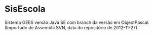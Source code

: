 # SisEscola
Sistema GEES versão Java SE com branch da versão em ObjectPascal. (Importado de Assembla SVN, data do repositório de 2012-11-27).
